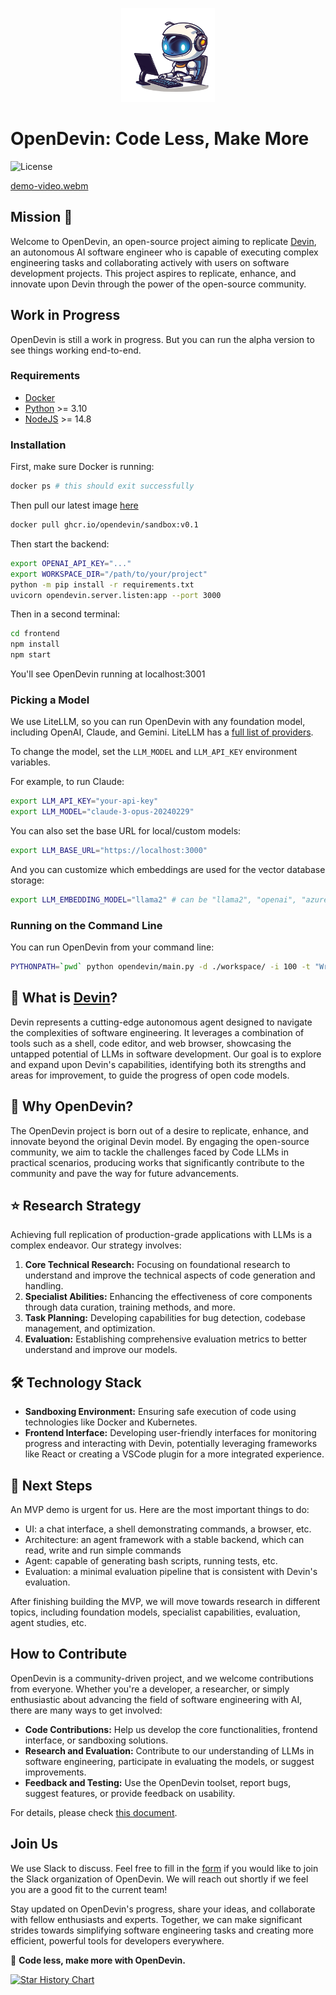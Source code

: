 <p align="center">
  <img alt="OpenDevin Logo" src="./logo.png" width="150" />
</p>

# OpenDevin: Code Less, Make More

![License](https://img.shields.io/badge/license-MIT-green)

[demo-video.webm](https://github.com/OpenDevin/OpenDevin/assets/38853559/5b1092cc-3554-4357-a279-c2a2e9b352ad)


## Mission 🎯
Welcome to OpenDevin, an open-source project aiming to replicate [Devin](https://www.cognition-labs.com/introducing-devin), an autonomous AI software engineer who is capable of executing complex engineering tasks and collaborating actively with users on software development projects. This project aspires to replicate, enhance, and innovate upon Devin through the power of the open-source community.

## Work in Progress

OpenDevin is still a work in progress. But you can run the alpha version to see things working end-to-end.

### Requirements
* [Docker](https://docs.docker.com/engine/install/)
* [Python](https://www.python.org/downloads/) >= 3.10
* [NodeJS](https://docs.npmjs.com/downloading-and-installing-node-js-and-npm) >= 14.8

### Installation
First, make sure Docker is running:
```bash
docker ps # this should exit successfully
```
Then pull our latest image [here](https://github.com/opendevin/OpenDevin/pkgs/container/sandbox)
```bash
docker pull ghcr.io/opendevin/sandbox:v0.1
```

Then start the backend:
```bash
export OPENAI_API_KEY="..."
export WORKSPACE_DIR="/path/to/your/project"
python -m pip install -r requirements.txt
uvicorn opendevin.server.listen:app --port 3000
```
Then in a second terminal:
```bash
cd frontend
npm install
npm start
```

You'll see OpenDevin running at localhost:3001

### Picking a Model
We use LiteLLM, so you can run OpenDevin with any foundation model, including OpenAI, Claude, and Gemini.
LiteLLM has a [full list of providers](https://docs.litellm.ai/docs/providers).

To change the model, set the `LLM_MODEL` and `LLM_API_KEY` environment variables.

For example, to run Claude:
```bash
export LLM_API_KEY="your-api-key"
export LLM_MODEL="claude-3-opus-20240229"
```

You can also set the base URL for local/custom models:
```bash
export LLM_BASE_URL="https://localhost:3000"
```

And you can customize which embeddings are used for the vector database storage:
```bash
export LLM_EMBEDDING_MODEL="llama2" # can be "llama2", "openai", "azureopenai", or "local"
```

### Running on the Command Line
You can run OpenDevin from your command line:
```bash
PYTHONPATH=`pwd` python opendevin/main.py -d ./workspace/ -i 100 -t "Write a bash script that prints 'hello world'"
```

## 🤔 What is [Devin](https://www.cognition-labs.com/introducing-devin)?

Devin represents a cutting-edge autonomous agent designed to navigate the complexities of software engineering. It leverages a combination of tools such as a shell, code editor, and web browser, showcasing the untapped potential of LLMs in software development. Our goal is to explore and expand upon Devin's capabilities, identifying both its strengths and areas for improvement, to guide the progress of open code models.

## 🐚 Why OpenDevin?

The OpenDevin project is born out of a desire to replicate, enhance, and innovate beyond the original Devin model. By engaging the open-source community, we aim to tackle the challenges faced by Code LLMs in practical scenarios, producing works that significantly contribute to the community and pave the way for future advancements.

## ⭐️ Research Strategy

Achieving full replication of production-grade applications with LLMs is a complex endeavor. Our strategy involves:

1. **Core Technical Research:** Focusing on foundational research to understand and improve the technical aspects of code generation and handling.
2. **Specialist Abilities:** Enhancing the effectiveness of core components through data curation, training methods, and more.
3. **Task Planning:** Developing capabilities for bug detection, codebase management, and optimization.
4. **Evaluation:** Establishing comprehensive evaluation metrics to better understand and improve our models.


## 🛠 Technology Stack

- **Sandboxing Environment:** Ensuring safe execution of code using technologies like Docker and Kubernetes.
- **Frontend Interface:** Developing user-friendly interfaces for monitoring progress and interacting with Devin, potentially leveraging frameworks like React or creating a VSCode plugin for a more integrated experience.

## 🚀 Next Steps

An MVP demo is urgent for us. Here are the most important things to do:

- UI: a chat interface, a shell demonstrating commands, a browser, etc.
- Architecture: an agent framework with a stable backend, which can read, write and run simple commands
- Agent: capable of generating bash scripts, running tests, etc.
- Evaluation: a minimal evaluation pipeline that is consistent with Devin's evaluation.

After finishing building the MVP, we will move towards research in different topics, including foundation models, specialist capabilities, evaluation, agent studies, etc.


## How to Contribute

OpenDevin is a community-driven project, and we welcome contributions from everyone. Whether you're a developer, a researcher, or simply enthusiastic about advancing the field of software engineering with AI, there are many ways to get involved:

- **Code Contributions:** Help us develop the core functionalities, frontend interface, or sandboxing solutions.
- **Research and Evaluation:** Contribute to our understanding of LLMs in software engineering, participate in evaluating the models, or suggest improvements.
- **Feedback and Testing:** Use the OpenDevin toolset, report bugs, suggest features, or provide feedback on usability.

For details, please check [this document](./CONTRIBUTING.md).

## Join Us
We use Slack to discuss. Feel free to fill in the [form](https://forms.gle/758d5p6Ve8r2nxxq6) if you would like to join the Slack organization of OpenDevin. We will reach out shortly if we feel you are a good fit to the current team! 

Stay updated on OpenDevin's progress, share your ideas, and collaborate with fellow enthusiasts and experts. Together, we can make significant strides towards simplifying software engineering tasks and creating more efficient, powerful tools for developers everywhere.

🐚 **Code less, make more with OpenDevin.**

[![Star History Chart](https://api.star-history.com/svg?repos=OpenDevin/OpenDevin&type=Date)](https://star-history.com/#OpenDevin/OpenDevin&Date)

